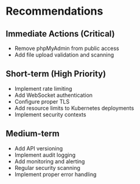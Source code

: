 # Recommendations

## Immediate Actions (Critical)
- Remove phpMyAdmin from public access
- Add file upload validation and scanning

## Short-term (High Priority)
- Implement rate limiting
- Add WebSocket authentication
- Configure proper TLS
- Add resource limits to Kubernetes deployments
- Implement security contexts

## Medium-term
- Add API versioning
- Implement audit logging
- Add monitoring and alerting
- Regular security scanning
- Implement proper error handling
